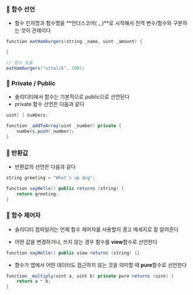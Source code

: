### 📌 함수 선언
+ 함수 인자명과 함수명을 **언더스코어( _ )**로 시작해서 전역 변수/함수와 구분하는 것이 관례이다

``` Java
function eatHamburgers(string _name, uint _amount) { 

}

// 함수 호출
eatHamburgers("vitalik", 100);
```

### 📌 Private / Public
+ 솔리디티에서 함수는 기본적으로 public으로 선언된다
+ private 함수 선언은 다음과 같다

``` Java
uint[ ] numbers; 

function _addToArray(uint _number) private { 
	numbers.push(_number);
}
```

### 📌 반환값
+ 반환값의 선언은 다음과 같다
```Java
string greeting = "What's up dog";

function sayHello() public returns (string) {
	return greeting;
}
```

### 📌 함수 제어자
+ 솔리디티 컴파일러는 언제 함수 제어자를 사용할지 경고 메세지로 잘 알려준다

+ 어떤 값을 변경하거나, 쓰지 않는 경우 함수를 **view**함수로 선언한다
```Java
function sayHello() public view returns (string) {}
```

+ 함수가 앱에서 어떤 데이터도 접근하지 않는 것을 의미할 때 **pure**함수로 선언한다
```Java
function _multiply(uint a, uint b) private pure returns (uint) {
	return a * b;
}
```
